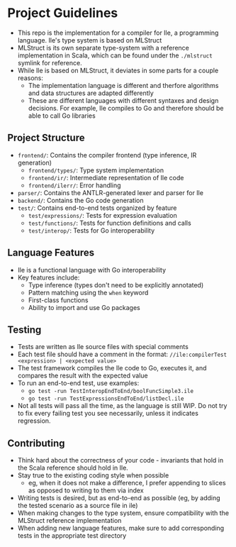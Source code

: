# Project Guidelines

- This repo is the implementation for a compiler for Ile, a programming language. Ile's type system is based on MLStruct
- MLStruct is its own separate type-system with a reference implementation in Scala, which can be found under the `./mlstruct`
symlink for reference.
- While Ile is based on MLStruct, it deviates in some parts for a couple reasons:
  - The implementation language is different and therfore algorithms and data structures are adapted differently
  - These are different languages with different syntaxes and design decisions. For example, Ile compiles to Go and
  therefore should be able to call Go libraries


## Project Structure

- `frontend/`: Contains the compiler frontend (type inference, IR generation)
  - `frontend/types/`: Type system implementation
  - `frontend/ir/`: Intermediate representation of Ile code
  - `frontend/ilerr/`: Error handling
- `parser/`: Contains the ANTLR-generated lexer and parser for Ile
- `backend/`: Contains the Go code generation
- `test/`: Contains end-to-end tests organized by feature
  - `test/expressions/`: Tests for expression evaluation
  - `test/functions/`: Tests for function definitions and calls
  - `test/interop/`: Tests for Go interoperability


## Language Features

- Ile is a functional language with Go interoperability
- Key features include:
  - Type inference (types don't need to be explicitly annotated)
  - Pattern matching using the `when` keyword
  - First-class functions
  - Ability to import and use Go packages


## Testing

- Tests are written as Ile source files with special comments
- Each test file should have a comment in the format: `//ile:compilerTest <expression> | <expected value>`
- The test framework compiles the Ile code to Go, executes it, and compares the result with the expected value
- To run an end-to-end test, use examples:
  - `go test -run TestInteropEndToEnd/boolFuncSimple3.ile`
  - `go test -run TestExpressionsEndToEnd/listDecl.ile`
- Not all tests will pass all the time, as the language is still WIP. Do not try to fix every failing test you see
  necessarily, unless it indicates regression.


## Contributing

- Think hard about the correctness of your code - invariants that hold in the Scala reference should hold in Ile.
- Stay true to the existing coding style when possible
  - eg, when it does not make a difference, I prefer appending to slices as opposed to writing to them via index
- Writing tests is desired, but as end-to-end as possible (eg, by adding the tested scenario as a source file in ile)
- When making changes to the type system, ensure compatibility with the MLStruct reference implementation
- When adding new language features, make sure to add corresponding tests in the appropriate test directory
